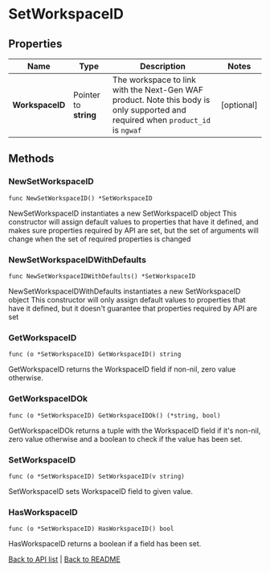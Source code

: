 # SetWorkspaceID

## Properties

Name | Type | Description | Notes
------------ | ------------- | ------------- | -------------
**WorkspaceID** | Pointer to **string** | The workspace to link with the Next-Gen WAF product. Note this body is only supported and required when `product_id` is `ngwaf` | [optional] 

## Methods

### NewSetWorkspaceID

`func NewSetWorkspaceID() *SetWorkspaceID`

NewSetWorkspaceID instantiates a new SetWorkspaceID object
This constructor will assign default values to properties that have it defined,
and makes sure properties required by API are set, but the set of arguments
will change when the set of required properties is changed

### NewSetWorkspaceIDWithDefaults

`func NewSetWorkspaceIDWithDefaults() *SetWorkspaceID`

NewSetWorkspaceIDWithDefaults instantiates a new SetWorkspaceID object
This constructor will only assign default values to properties that have it defined,
but it doesn't guarantee that properties required by API are set

### GetWorkspaceID

`func (o *SetWorkspaceID) GetWorkspaceID() string`

GetWorkspaceID returns the WorkspaceID field if non-nil, zero value otherwise.

### GetWorkspaceIDOk

`func (o *SetWorkspaceID) GetWorkspaceIDOk() (*string, bool)`

GetWorkspaceIDOk returns a tuple with the WorkspaceID field if it's non-nil, zero value otherwise
and a boolean to check if the value has been set.

### SetWorkspaceID

`func (o *SetWorkspaceID) SetWorkspaceID(v string)`

SetWorkspaceID sets WorkspaceID field to given value.

### HasWorkspaceID

`func (o *SetWorkspaceID) HasWorkspaceID() bool`

HasWorkspaceID returns a boolean if a field has been set.


[Back to API list](../README.md#documentation-for-api-endpoints) | [Back to README](../README.md)
